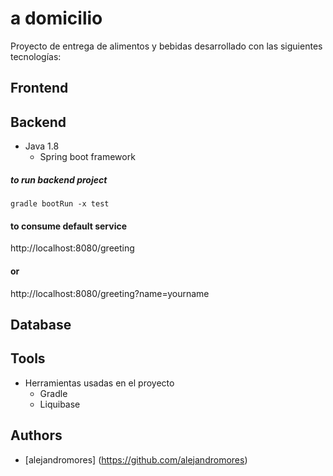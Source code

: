 # a domicilio

Proyecto de entrega de alimentos y bebidas desarrollado con las siguientes tecnologías:

## Frontend


## Backend
- Java 1.8
	- Spring boot framework
##### to run backend project
```
gradle bootRun -x test
```
#### to consume default service
http://localhost:8080/greeting
#### or
http://localhost:8080/greeting?name=yourname


## Database


## Tools
- Herramientas usadas en el proyecto
	- Gradle
	- Liquibase

## Authors
- [alejandromores] (https://github.com/alejandromores)
